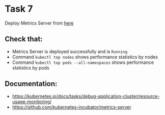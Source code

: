 # Task 7

Deploy Metrics Server from [here](https://raw.githubusercontent.com/kubernetes/kops/master/addons/metrics-server/v1.8.x.yaml)

## Check that:
- Metrics Server is deployed successfully and is `Running`
- Command `kubectl top nodes` shows performance statistics by nodes
- Command `kubectl top pods --all-namespaces` shows performance statistics by pods

## Documentation:
- https://kubernetes.io/docs/tasks/debug-application-cluster/resource-usage-monitoring/
- https://github.com/kubernetes-incubator/metrics-server
